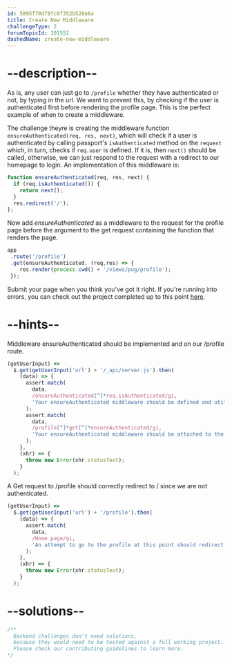 ```yaml
---
id: 5895f70df9fc0f352b528e6a
title: Create New Middleware
challengeType: 2
forumTopicId: 301551
dashedName: create-new-middleware
---
```


# --description--

As is, any user can just go to `/profile` whether they have authenticated or not, by typing in the url. We want to prevent this, by checking if the user is authenticated first before rendering the profile page. This is the perfect example of when to create a middleware.

The challenge theyre is creating the middleware function `ensureAuthenticated(req, res, next)`, which will check if a user is authenticated by calling passport's `isAuthenticated` method on the `request` which, in turn, checks if `req.user` is defined. If it is, then `next()` should be called, otherwise, we can just respond to the request with a redirect to our homepage to login. An implementation of this middleware is:

```js
function ensureAuthenticated(req, res, next) {
  if (req.isAuthenticated()) {
    return next();
  }
  res.redirect('/');
};
```

Now add *ensureAuthenticated* as a middleware to the request for the profile page before the argument to the get request containing the function that renders the page.

```js
app
 .route('/profile')
 .get(ensureAuthenticated, (req,res) => {
    res.render(process.cwd() + '/views/pug/profile');
 });
```

Submit your page when you think you've got it right. If you're running into errors, you can check out the project completed up to this point [here](https://gist.github.com/camperbot/ae49b8778cab87e93284a91343da0959).

# --hints--

Middleware ensureAuthenticated should be implemented and on our /profile route.

```js
(getUserInput) =>
  $.get(getUserInput('url') + '/_api/server.js').then(
    (data) => {
      assert.match(
        data,
        /ensureAuthenticated[^]*req.isAuthenticated/gi,
        'Your ensureAuthenticated middleware should be defined and utilize the req.isAuthenticated function'
      );
      assert.match(
        data,
        /profile[^]*get[^]*ensureAuthenticated/gi,
        'Your ensureAuthenticated middleware should be attached to the /profile route'
      );
    },
    (xhr) => {
      throw new Error(xhr.statusText);
    }
  );
```

A Get request to /profile should correctly redirect to / since we are not authenticated.

```js
(getUserInput) =>
  $.get(getUserInput('url') + '/profile').then(
    (data) => {
      assert.match(
        data,
        /Home page/gi,
        'An attempt to go to the profile at this point should redirect to the homepage since we are not logged in'
      );
    },
    (xhr) => {
      throw new Error(xhr.statusText);
    }
  );
```

# --solutions--

```js
/**
  Backend challenges don't need solutions, 
  because they would need to be tested against a full working project. 
  Please check our contributing guidelines to learn more.
*/
```
